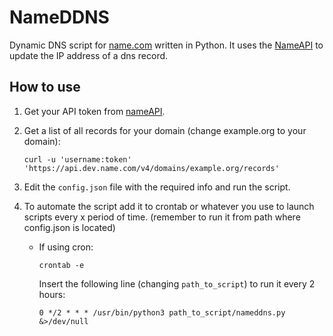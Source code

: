 # NameDDNS

Dynamic DNS script for [name.com](https://www.name.com) written in Python. It uses the [NameAPI](https://www.name.com/api) to update the IP address of a dns record.

## How to use

1. Get your API token from [nameAPI](https://www.name.com/account/settings/api).
2. Get a list of all records for your domain (change example.org to your domain):

    ```[bash]
    curl -u 'username:token' 'https://api.dev.name.com/v4/domains/example.org/records'
    ```

3. Edit the `config.json` file with the required info and run the script.

4. To automate the script add it to crontab or whatever you use to launch scripts every x period of time. (remember to run it from path where config.json is located)

    - If using cron:

        ```[bash]
        crontab -e
        ```

        Insert the following line (changing `path_to_script`) to run it every 2 hours:

        ```[bash]
        0 */2 * * * /usr/bin/python3 path_to_script/nameddns.py &>/dev/null
        ```
